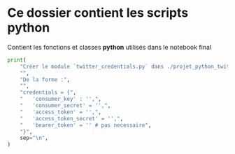 # Ce dossier contient les scripts python

Contient les fonctions et classes **python** utilisés dans le notebook final

```python
print(
    "Créer le module `twitter_credentials.py` dans ./projet_python_twitter/",
    "",
    "De la forme :",
    "",
    "credentials = {",
    "   'consumer_key' : '',",
    "   'consumer_secret' = '',",
    "   'access_token' = '',",
    "   'access_token_secret' = '',",
    "   'bearer_token' = '' # pas necessaire",
    "}",
    sep="\n",
)
```
